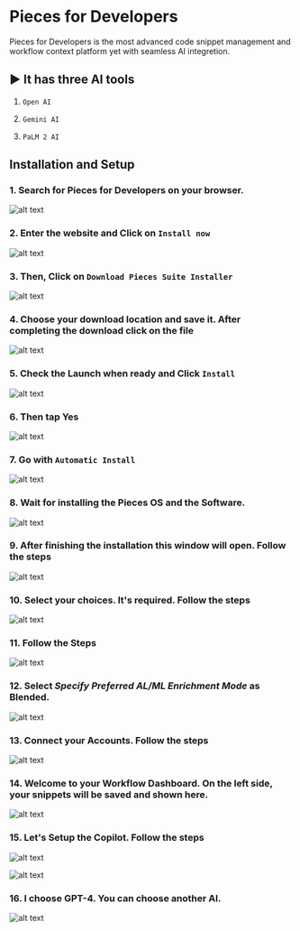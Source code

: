 # Pieces for Developers

Pieces for Developers is the most advanced code snippet management and workflow context platform yet with seamless AI integretion.

## ▶ It has three AI tools

1. `Open AI`

2. `Gemini AI`
3. `PaLM 2 AI`

## Installation and Setup

### 1. Search for **Pieces for Developers** on your browser.

![alt text](<Screenshot (41)-1.png>)

### 2. Enter the website and Click on `Install now`

![alt text](<Screenshot (42)-1.png>)

### 3. Then, Click on `Download Pieces Suite Installer`

![alt text](<Screenshot (43)-1.png>)

### 4. Choose your download location and save it. After completing the download click on the file

![alt text](<Screenshot (44)-1.png>)

### 5. Check the **Launch when ready** and Click `Install`

![alt text](<Screenshot (45)-1.png>)

### 6. Then tap **Yes**

![alt text](<Screenshot (46)-1.png>)

### 7. Go with `Automatic Install`

![alt text](<Screenshot (47)-1.png>)

### 8. Wait for installing the Pieces OS and the Software.

![alt text](<Screenshot (48)-1.png>)

### 9. After finishing the installation this window will open. Follow the steps

![alt text](<Screenshot (49)-1.png>)

### 10. Select your choices. It's required. Follow the steps

![alt text](<Screenshot (50)-1.png>)

### 11. Follow the Steps

![alt text](<Screenshot (51)-1.png>)

### 12. Select ***Specify Preferred AL/ML Enrichment Mode*** as **Blended**.

![alt text](<Screenshot (53)-1.png>)

### 13. Connect your Accounts. Follow the steps

![alt text](<Screenshot (54)-1.png>)

### 14. Welcome to your Workflow Dashboard. On the left side, your snippets will be saved and shown here.

![alt text](<Screenshot (55)-1.png>)

### 15. Let's Setup the Copilot. Follow the steps

![alt text](<Screenshot (56)-1.png>)

![alt text](<Screenshot (57)-1.png>)

### 16. I choose GPT-4. You can choose another AI.

![alt text](<Screenshot (58)-1.png>)